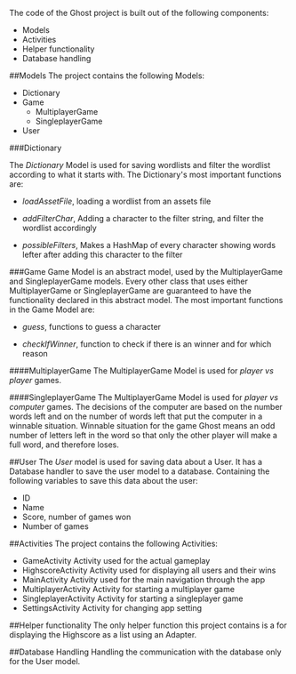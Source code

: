 The code of the Ghost project is built out of the following components:

- Models
- Activities
- Helper functionality
- Database handling

##Models
The project contains the following Models:

- Dictionary
- Game
    - MultiplayerGame
    - SingleplayerGame
- User

###Dictionary

The *Dictionary* Model is used for saving wordlists and filter the wordlist
according to what it starts with.  The Dictionary's most important functions
are:

- *loadAssetFile*,    loading a wordlist from an assets file

- *addFilterChar*,    Adding a character to the filter string, and filter the
                        wordlist accordingly

- *possibleFilters*,  Makes a HashMap of every character showing words lefter
                        after adding this character to the filter

###Game
Game Model is an abstract model, used by the MultiplayerGame and
SingleplayerGame models. Every other class that uses either MultiplayerGame or
SingleplayerGame are guaranteed to have the functionality declared in this
abstract model. The most important functions in the Game Model are:

- *guess*,  functions to guess a character

- *checkIfWinner*,  function to check if there is an winner and for which reason

####MultiplayerGame
The MultiplayerGame Model is used for *player vs player* games.

####SingleplayerGame
The MultiplayerGame Model is used for *player vs computer* games.
The decisions of the computer are based on the number words left and on the
number of words left that put the computer in a winnable situation. Winnable
situation for the game Ghost means an odd number of letters left in the word so
that only the other player will make a full word, and therefore loses.

##User
The *User* model is used for saving data about a User. It has a Database
handler to save the user model to a database.  Containing the following
variables to save this data about the user:

- ID
- Name
- Score, number of games won
- Number of games


##Activities
The project contains the following Activities:
- GameActivity
    Activity used for the actual gameplay
- HighscoreActivity
    Activity used for displaying all users and their wins
- MainActivity
    Activity used for the main navigation through the app
- MultiplayerActivity
    Activity for starting a multiplayer game
- SingleplayerActivity
    Activity for starting a singleplayer game
- SettingsActivity
    Activity for changing app setting



##Helper functionality
The only helper function this project contains is a for displaying the
Highscore as a list using an Adapter.

##Database Handling
Handling the communication with the database only for the User model.
